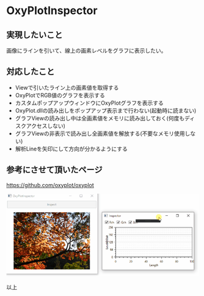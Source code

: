 # OxyPlotInspector

## 実現したいこと
画像にラインを引いて、線上の画素レベルをグラフに表示したい。

## 対応したこと
- Viewで引いたライン上の画素値を取得する
- OxyPlotでRGB値のグラフを表示する
- カスタムポップアップウィンドウにOxyPlotグラフを表示する
- OxyPlot.dllの読み出しをポップアップ表示まで行わない(起動時に読まない)
- グラフViewの読み出し中は全画素値をメモリに読み出しておく(何度もディスクアクセスしない)
- グラフViewの非表示で読み出し全画素値を解放する(不要なメモリ使用しない)
- 解析Lineを矢印にして方向が分かるようにする


## 参考にさせて頂いたページ

https://github.com/oxyplot/oxyplot


![Sample](https://github.com/hsytkm/ImageCompareViewer/blob/master/04_OxyPlotInspector/OxyPlotInspector/capture.gif)

以上